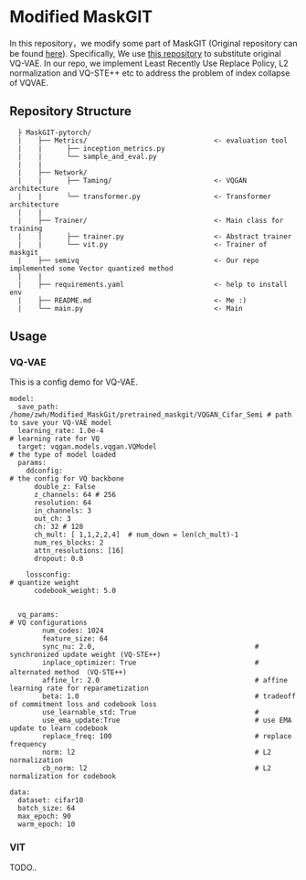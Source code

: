 # Modified MaskGIT

In this repository，we modify some part of MaskGIT (Original repository can  be found [here](https://github.com/valeoai/Maskgit-pytorch)). Specifically, We use [this repository](https://github.com/997ddler/Soft-discretization) to substitute original VQ-VAE. In our repo, we implement Least Recently Use Replace Policy, L2 normalization and VQ-STE++ etc to address the problem of index collapse of VQVAE.



## Repository Structure

```
  ├ MaskGIT-pytorch/
  |    ├── Metrics/                               <- evaluation tool
  |    |      ├── inception_metrics.py                  
  |    |      └── sample_and_eval.py
  |    |    
  |    ├── Network/                             
  |    |      ├── Taming/                         <- VQGAN architecture   
  |    |      └── transformer.py                  <- Transformer architecture  
  |    |
  |    ├── Trainer/                               <- Main class for training
  |    |      ├── trainer.py                      <- Abstract trainer     
  |    |      └── vit.py                          <- Trainer of maskgit
  |    ├── semivq                              	  <- Our repo implemented some Vector quantized method       
  |    |
  |    ├── requirements.yaml                      <- help to install env 
  |    ├── README.md                              <- Me :) 
  |    └── main.py                                <- Main
```





## Usage

### VQ-VAE

This is a config demo for VQ-VAE.

```
model:
  save_path: /home/zwh/Modified_MaskGit/pretrained_maskgit/VQGAN_Cifar_Semi # path to save your VQ-VAE model 
  learning_rate: 1.0e-4                                                     # learning rate for VQ
  target: vqgan.models.vqgan.VQModel										# the type of model loaded
  params:																
    ddconfig:																# the config for VQ backbone
      double_z: False
      z_channels: 64 # 256
      resolution: 64 
      in_channels: 3
      out_ch: 3
      ch: 32 # 128
      ch_mult: [ 1,1,2,2,4]  # num_down = len(ch_mult)-1
      num_res_blocks: 2
      attn_resolutions: [16]
      dropout: 0.0

    lossconfig:       														# quantize weight
      codebook_weight: 5.0


  vq_params:																# VQ configurations 
        num_codes: 1024
        feature_size: 64												 
        sync_nu: 2.0,										# synchronized update weight (VQ-STE++)
        inplace_optimizer: True								# alternated method （VQ-STE++)
        affine_lr: 2.0										# affine learning rate for reparametization
        beta: 1.0											# tradeoff of commitment loss and codebook loss
        use_learnable_std: True								# 
        use_ema_update:True									# use EMA update to learn codebook
        replace_freq: 100									# replace frequency
        norm: l2											# L2 normalization
        cb_norm: l2											# L2 normalization for codebook

data:
  dataset: cifar10
  batch_size: 64
  max_epoch: 90
  warm_epoch: 10

```



### VIT

TODO..



